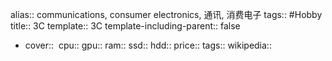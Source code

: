 alias:: communications, consumer electronics, 通讯, 消费电子
tags:: #Hobby
title:: 3C
template:: 3C
template-including-parent:: false

  - cover:: ![]()
    cpu:: 
    gpu:: 
    ram:: 
    ssd:: 
    hdd:: 
    price:: 
    tags:: 
    wikipedia::
